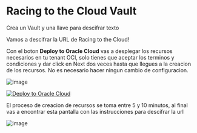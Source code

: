 # Racing to the Cloud Vault

Crea un Vault y una llave para descifrar texto

Vamos a descifrar la URL de Racing to the Cloud!

Con el boton **Deploy to Oracle Cloud** vas a desplegar los recursos necesarios en tu tenant OCI, solo tienes que aceptar los terminos y condiciones y dar click en Next dos veces hasta que llegues a la creacion de los recursos.
No es necesario hacer ningun cambio de configuracion.

![image](https://github.com/leopedraza/R2C_Vault/assets/88497191/664e7685-5d56-44d1-8ade-35b9b5cdb00d)



[![Deploy to Oracle Cloud](https://oci-resourcemanager-plugin.plugins.oci.oraclecloud.com/latest/deploy-to-oracle-cloud.svg)](https://cloud.oracle.com/resourcemanager/stacks/create?zipUrl=https://github.com/leopedraza/R2C_Vault/archive/refs/heads/main.zip)


El proceso de creacion de recursos se toma entre 5 y 10 minutos, al final vas a encontrar esta pantalla con las instrucciones para descifrar la url

![image](https://github.com/leopedraza/R2C_Vault/assets/88497191/e4677a64-73b8-4623-833b-cd60ee76f2eb)

